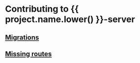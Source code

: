 # Contributing to {{ project.name.lower() }}-server

## [Migrations](migrations.md)

## [Missing routes](missingroute.md)
